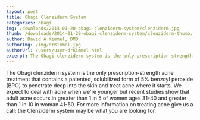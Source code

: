 ```yaml
---
layout: post
title: Obagi Clenziderm System
categories: obagi
img: /downloads/2014-01-20-obagi-clenziderm-system/clenziderm.jpg
thumb: /downloads/2014-01-20-obagi-clenziderm-system/clenziderm-thumb.jpg
author: David A Kimmel, DMD
authorImg: /img/drKimmel.jpg
authorUrl: /users/user-drKimmel.html
excerpt: The Obagi clenziderm system is the only prescription-strength acne treatment...
---
```

The Obagi clenziderm system is the only prescription-strength acne treatment that contains a patented, solubilized form of 5% benzoyl peroxide (BPO) to penetrate deep into the skin and treat acne where it starts. We expect to deal with acne when we're younger but recent studies show that adult acne occurs in greater than 1 in 5 of women ages 31-40 and greater than 1 in 10 in woman 41-50. For more information on treating acne give us a call; the Clenziderm system may be what you are looking for. 